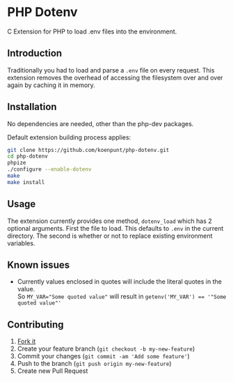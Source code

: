 # PHP Dotenv

C Extension for PHP to load .env files into the environment.

## Introduction

Traditionally you had to load and parse a `.env` file on every request.
This extension removes the overhead of accessing the filesystem over and over again by caching it in memory.

## Installation

No dependencies are needed, other than the php-dev packages.

Default extension building process applies:

```sh
git clone https://github.com/koenpunt/php-dotenv.git
cd php-dotenv
phpize
./configure --enable-dotenv
make
make install
```

## Usage

The extension currently provides one method, `dotenv_load` which has 2 optional arguments.
First the file to load. This defaults to `.env` in the current directory.
The second is whether or not to replace existing environment variables.

## Known issues

- Currently values enclosed in quotes will include the literal quotes in the value.  
  So `MY_VAR="Some quoted value"` will result in `getenv('MY_VAR') == '"Some quoted value"'` 

## Contributing

1. [Fork it](https://github.com/koenpunt/php-dotenv-extension/fork)
2. Create your feature branch (`git checkout -b my-new-feature`)
3. Commit your changes (`git commit -am 'Add some feature'`)
4. Push to the branch (`git push origin my-new-feature`)
5. Create new Pull Request
